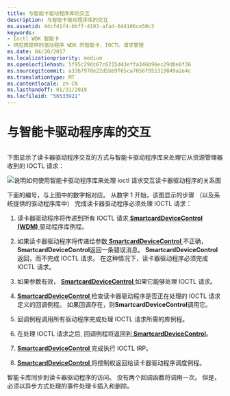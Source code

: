 ```yaml
---
title: 与智能卡驱动程序库的交互
description: 与智能卡驱动程序库的交互
ms.assetid: 44cf41f4-bbff-4193-afad-6d4106ce50c3
keywords:
- Ioctl WDK 智能卡
- 供应商提供的驱动程序 WDK 的智能卡，IOCTL 请求管理
ms.date: 04/20/2017
ms.localizationpriority: medium
ms.openlocfilehash: 5f95c29dc67c6215d43effa346b96ec29dbe6f36
ms.sourcegitcommit: a33b7978e22d5bb9f65ca7056f955319049a2e4c
ms.translationtype: MT
ms.contentlocale: zh-CN
ms.lasthandoff: 01/31/2019
ms.locfileid: "56533921"
---
```

# <a name="interaction-with-the-smart-card-driver-library"></a>与智能卡驱动程序库的交互


## <span id="_ntovr_interaction_with_the_smart_card_driver_library"></span><span id="_NTOVR_INTERACTION_WITH_THE_SMART_CARD_DRIVER_LIBRARY"></span>


下图显示了读卡器驱动程序交互的方式与智能卡驱动程序库来处理它从资源管理器收到的 IOCTL 请求：

![说明如何使用智能卡驱动程序库来处理 ioctl 请求交互读卡器驱动程序的关系图 ](images/memnum3.png)

下面的编号，与上图中的数字相对应。 从数字 1 开始，该图显示的步骤 （以及系统提供的驱动程序库中） 完成读卡器驱动程序必须处理 IOCTL 请求：

1.  读卡器驱动程序将传递到所有 IOCTL 请求[ **SmartcardDeviceControl (WDM)** ](https://msdn.microsoft.com/library/windows/hardware/ff548939)驱动程序库例程。

2.  如果读卡器驱动程序将传递给参数[ **SmartcardDeviceControl** ](https://msdn.microsoft.com/library/windows/hardware/ff548939)不正确， **SmartcardDeviceControl**返回一条错误消息。 **SmartcardDeviceControl**返回，而不完成 IOCTL 请求。 在这种情况下，读卡器驱动程序必须完成 IOCTL 请求。

3.  如果参数有效， [ **SmartcardDeviceControl** ](https://msdn.microsoft.com/library/windows/hardware/ff548939)如果它能够处理 IOCTL 请求。

4.  [**SmartcardDeviceControl** ](https://msdn.microsoft.com/library/windows/hardware/ff548939)检查读卡器驱动程序是否正在处理的 IOCTL 请求定义的回调例程。 如果回调存在，则**SmartcardDeviceControl**调用它。

5.  回调例程调用所有驱动程序完成处理 IOCTL 请求所需的库例程。

6.  在处理 IOCTL 请求之后, 回调例程将返回到[ **SmartcardDeviceControl**](https://msdn.microsoft.com/library/windows/hardware/ff548939)。

7.  [**SmartcardDeviceControl** ](https://msdn.microsoft.com/library/windows/hardware/ff548939)完成执行 IOCTL IRP。

8.  [**SmartcardDeviceControl** ](https://msdn.microsoft.com/library/windows/hardware/ff548939)将控制权返回给读卡器驱动程序调度例程。

智能卡库同步到读卡器驱动程序的访问。 没有两个回调函数将调用一次。 但是，必须以异步方式处理的事件处理卡插入和删除。

 

 





